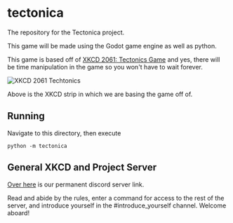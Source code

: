 # tectonica
The repository for the Tectonica project.

This game will be made using the Godot game engine as well as python.

This game is based off of [XKCD 2061: Tectonics Game](https://xkcd.com/2061/) and yes, there will be time manipulation in the game so you won't have to wait forever.

![XKCD 2061 Techtonics](https://imgs.xkcd.com/comics/tectonics_game.png)

Above is the XKCD strip in which we are basing the game off of.

## Running

Navigate to this directory, then execute

    python -m tectonica

## General XKCD and Project Server
[Over here](https://discord.gg/AQ79trj) is our permanent discord server link. 

Read and abide by the rules, enter a command for access to the rest of the server, and introduce yourself in the #introduce_yourself channel. Welcome aboard!
